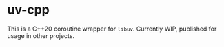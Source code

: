 # uv-cpp
This is a C++20 coroutine wrapper for `libuv`. Currently WIP, published for usage in other projects.  
